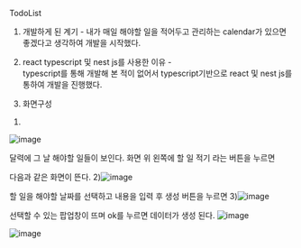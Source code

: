 TodoList

1. 개발하게 된 계기 - 내가 매일 해야할 일을 적어두고 관리하는 calendar가 있으면 좋겠다고 생각하여 개발을 시작했다.

2.  react typescript 및 nest js를 사용한 이유 -  
typescript를 통해 개발해 본 적이 없어서 typescript기반으로 react 및 nest js를 통하여 개발을 진행했다.

3. 화면구성
1)
![image](https://github.com/Jungsooooooo/todolist_front_react_typescript/assets/94541011/00c3053d-0ca3-4efd-92c5-e21651600dc0)


달력에 그 날 해야할 일들이 보인다.
화면 위 왼쪽에 할 일 적기 라는 버튼을 누르면

다음과 같은 화면이 뜬다.
2)![image](https://github.com/Jungsooooooo/todolist_front_react_typescript/assets/94541011/3875ebef-6d29-4235-a247-7eedaec80990)

할 일을 해야할 날짜를 선택하고 내용을 입력 후 생성 버튼을 누르면
3)![image](https://github.com/Jungsooooooo/todolist_front_react_typescript/assets/94541011/86b9ee98-a0bf-499c-a832-31d9050fdeb8)

선택할 수 있는 팝업창이 뜨며 ok를 누르면 데이터가 생성 된다.
![image](https://github.com/Jungsooooooo/todolist_front_react_typescript/assets/94541011/3a702b30-ee01-4c37-becc-ef7bb3658b70)



![image](https://github.com/Jungsooooooo/todolist_front_react_typescript/assets/94541011/d76d7da4-5bd4-4d4d-9225-ba11a15e4a67)



